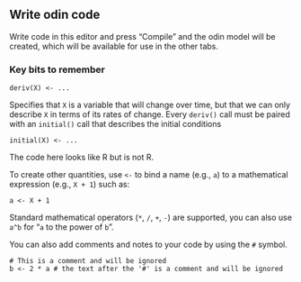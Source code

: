 ## Write odin code

Write code in this editor and press “Compile” and the odin model will be created, which will be available for use in the other tabs.

### Key bits to remember
```
deriv(X) <- ...
```

Specifies that `X` is a variable that will change over time, but that we can only describe `X` in terms of its rates of 
change. Every `deriv()` call must be paired with an `initial()` call that describes the initial conditions
```
initial(X) <- ...
```
The code here looks like R but is not R.

To create other quantities, use `<-` to bind a name (e.g., `a`) to a mathematical expression (e.g., `X + 1`) such as:
```
a <- X + 1
```
Standard mathematical operators (`*`, `/`, `+`, `-`) are supported, you can also use `a^b` for “`a` to the power of `b`”.

You can also add comments and notes to your code by using the `#` symbol.
```
# This is a comment and will be ignored
b <- 2 * a # the text after the '#' is a comment and will be ignored
```
